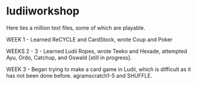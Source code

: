 # ludiiworkshop

Here lies a million text files, some of which are playable. 

WEEK 1 - Learned ReCYCLE and CardStock, wrote Coup and Poker

WEEKS 2 - 3 - Learned Ludii Ropes, wrote Teeko and Hexade, attempted Ayu, Ordo, Catchup, and Oswald [still in progress].

WEEK 3 - Began trying to make a card game in Ludii, which is difficult as it has not been done before. agramscratch1-5 and SHUFFLE.
